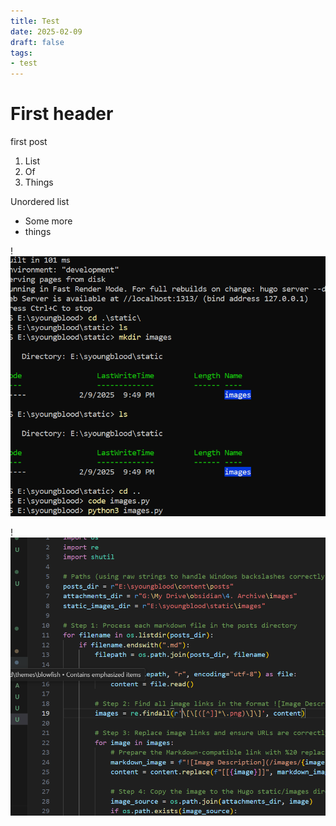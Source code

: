 ```yaml
---
title: Test
date: 2025-02-09
draft: false
tags:
- test
---
```


# First header
first post
1. List
2. Of
3. Things

Unordered list
- Some more
- things

!![Image Description](/images/Pasted%20image%2020250209215658.png)


!![Image Description](/images/Pasted%20image%2020250209220435.png)


